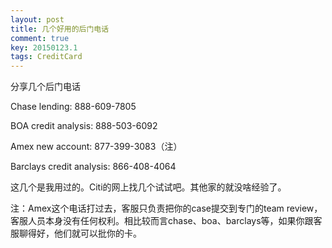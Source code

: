 ```yaml
---
layout: post
title: 几个好用的后门电话
comment: true
key: 20150123.1
tags: CreditCard
---
```


分享几个后门电话

Chase lending: 888-609-7805

BOA credit analysis: 888-503-6092

Amex new account: 877-399-3083（注）

Barclays credit analysis: 866-408-4064

这几个是我用过的。Citi的网上找几个试试吧。其他家的就没啥经验了。

注：Amex这个电话打过去，客服只负责把你的case提交到专门的team review，客服人员本身没有任何权利。相比较而言chase、boa、barclays等，如果你跟客服聊得好，他们就可以批你的卡。
